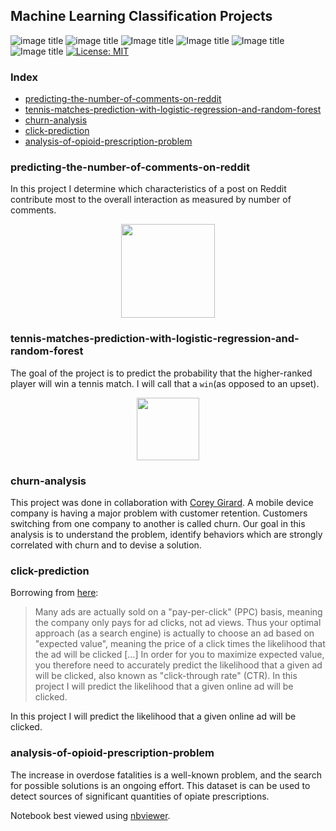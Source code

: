 ## Machine Learning Classification Projects

![image title](https://img.shields.io/badge/python-v3.6-green.svg) ![image title](https://img.shields.io/badge/ntlk-v3.2.5-yellow.svg) ![Image title](https://img.shields.io/badge/sklearn-0.19.1-orange.svg) ![Image title](https://img.shields.io/badge/BeautifulSoup-4.6.0-blue.svg) ![Image title](https://img.shields.io/badge/pandas-0.22.0-red.svg) ![Image title](https://img.shields.io/badge/matplotlib-v2.1.2-orange.svg) [![License: MIT](https://img.shields.io/badge/License-MIT-yellow.svg)](https://opensource.org/licenses/MIT)
<br>

### Index

* [predicting-the-number-of-comments-on-reddit](#predicting-the-number-of-comments-on-reddit)
* [tennis-matches-prediction-with-logistic-regression-and-random-forest](#tennis-matches-prediction-with-logistic-regression-and-random-forest)
* [churn-analysis](#churn-analysis)
* [click-prediction](#click-prediction)
* [analysis-of-opioid-prescription-problem](#analysis-of-opioid-prescription-problem)

### predicting-the-number-of-comments-on-reddit

In this project I determine which characteristics of a post on Reddit contribute most to the overall interaction as measured by number of comments.

<p align="center">
<img src="https://github.com/marcotav/predicting-the-number-of-comments-on-reddit/blob/master/Reddit-logo.png" 
       width="150" height="150"/>  
</p> 

### tennis-matches-prediction-with-logistic-regression-and-random-forest 

The goal of the project is to predict the probability that the higher-ranked player will win a tennis match. I will call that a `win`(as opposed to an upset). 

<p align="center">
<img src="https://github.com/marcotav/machine-learning-classification-projects/blob/master/tennis/images/ATP_World_Tour.png" width="100" height="100"/> 
</p> 

### churn-analysis
This project was done in collaboration with [Corey Girard](https://github.com/coreygirard/). A mobile device company is having a major problem with customer retention. Customers switching from one company to another is called churn. Our goal in this analysis is to understand the problem, identify behaviors which are strongly correlated with churn and to devise a solution.


### click-prediction

Borrowing from [here](https://turi.com/learn/gallery/notebooks/click_through_rate_prediction_intro.html):

> Many ads are actually sold on a "pay-per-click" (PPC) basis, meaning the company only pays for ad clicks, not ad views. Thus your optimal approach (as a search engine) is actually to choose an ad based on "expected value", meaning the price of a click times the likelihood that the ad will be clicked [...] In order for you to maximize expected value, you therefore need to accurately predict the likelihood that a given ad will be clicked, also known as "click-through rate" (CTR).
In this project I will predict the likelihood that a given online ad will be clicked.

In this project I will predict the likelihood that a given online ad will be clicked.



### analysis-of-opioid-prescription-problem

The increase in overdose fatalities is a well-known problem, and the search for possible solutions is an ongoing effort. This dataset is can be used to detect sources of significant quantities of opiate prescriptions. 

Notebook best viewed using [nbviewer](http://nbviewer.jupyter.org/github/marcotav/analysis-of-opioid-prescription-problem/blob/master/opioid-prescription-problem.ipynb).
